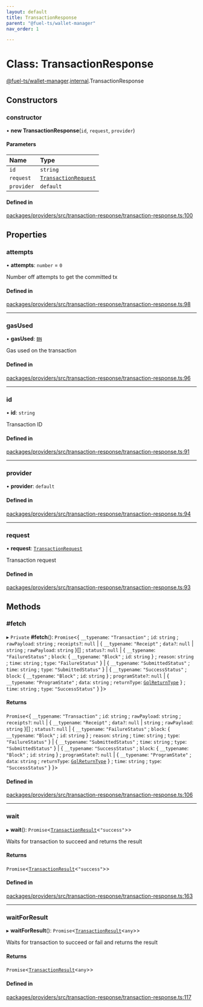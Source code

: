 ```yaml
---
layout: default
title: TransactionResponse
parent: "@fuel-ts/wallet-manager"
nav_order: 1

---
```


# Class: TransactionResponse

[@fuel-ts/wallet-manager](../index.md).[internal](../namespaces/internal.md).TransactionResponse

## Constructors

### constructor

• **new TransactionResponse**(`id`, `request`, `provider`)

#### Parameters

| Name | Type |
| :------ | :------ |
| `id` | `string` |
| `request` | [`TransactionRequest`](../namespaces/internal.md#transactionrequest) |
| `provider` | `default` |

#### Defined in

[packages/providers/src/transaction-response/transaction-response.ts:100](https://github.com/FuelLabs/fuels-ts/blob/master/packages/providers/src/transaction-response/transaction-response.ts#L100)

## Properties

### attempts

• **attempts**: `number` = `0`

Number off attempts to get the committed tx

#### Defined in

[packages/providers/src/transaction-response/transaction-response.ts:98](https://github.com/FuelLabs/fuels-ts/blob/master/packages/providers/src/transaction-response/transaction-response.ts#L98)

___

### gasUsed

• **gasUsed**: [`BN`](internal-BN.md)

Gas used on the transaction

#### Defined in

[packages/providers/src/transaction-response/transaction-response.ts:96](https://github.com/FuelLabs/fuels-ts/blob/master/packages/providers/src/transaction-response/transaction-response.ts#L96)

___

### id

• **id**: `string`

Transaction ID

#### Defined in

[packages/providers/src/transaction-response/transaction-response.ts:91](https://github.com/FuelLabs/fuels-ts/blob/master/packages/providers/src/transaction-response/transaction-response.ts#L91)

___

### provider

• **provider**: `default`

#### Defined in

[packages/providers/src/transaction-response/transaction-response.ts:94](https://github.com/FuelLabs/fuels-ts/blob/master/packages/providers/src/transaction-response/transaction-response.ts#L94)

___

### request

• **request**: [`TransactionRequest`](../namespaces/internal.md#transactionrequest)

Transaction request

#### Defined in

[packages/providers/src/transaction-response/transaction-response.ts:93](https://github.com/FuelLabs/fuels-ts/blob/master/packages/providers/src/transaction-response/transaction-response.ts#L93)

## Methods

### #fetch

▸ `Private` **#fetch**(): `Promise`<{ `__typename`: ``"Transaction"`` ; `id`: `string` ; `rawPayload`: `string` ; `receipts?`: ``null`` \| { `__typename`: ``"Receipt"`` ; `data?`: ``null`` \| `string` ; `rawPayload`: `string`  }[] ; `status?`: ``null`` \| { `__typename`: ``"FailureStatus"`` ; `block`: { `__typename`: ``"Block"`` ; `id`: `string`  } ; `reason`: `string` ; `time`: `string` ; `type`: ``"FailureStatus"``  } \| { `__typename`: ``"SubmittedStatus"`` ; `time`: `string` ; `type`: ``"SubmittedStatus"``  } \| { `__typename`: ``"SuccessStatus"`` ; `block`: { `__typename`: ``"Block"`` ; `id`: `string`  } ; `programState?`: ``null`` \| { `__typename`: ``"ProgramState"`` ; `data`: `string` ; `returnType`: [`GqlReturnType`](../enums/internal-GqlReturnType.md)  } ; `time`: `string` ; `type`: ``"SuccessStatus"``  }  }\>

#### Returns

`Promise`<{ `__typename`: ``"Transaction"`` ; `id`: `string` ; `rawPayload`: `string` ; `receipts?`: ``null`` \| { `__typename`: ``"Receipt"`` ; `data?`: ``null`` \| `string` ; `rawPayload`: `string`  }[] ; `status?`: ``null`` \| { `__typename`: ``"FailureStatus"`` ; `block`: { `__typename`: ``"Block"`` ; `id`: `string`  } ; `reason`: `string` ; `time`: `string` ; `type`: ``"FailureStatus"``  } \| { `__typename`: ``"SubmittedStatus"`` ; `time`: `string` ; `type`: ``"SubmittedStatus"``  } \| { `__typename`: ``"SuccessStatus"`` ; `block`: { `__typename`: ``"Block"`` ; `id`: `string`  } ; `programState?`: ``null`` \| { `__typename`: ``"ProgramState"`` ; `data`: `string` ; `returnType`: [`GqlReturnType`](../enums/internal-GqlReturnType.md)  } ; `time`: `string` ; `type`: ``"SuccessStatus"``  }  }\>

#### Defined in

[packages/providers/src/transaction-response/transaction-response.ts:106](https://github.com/FuelLabs/fuels-ts/blob/master/packages/providers/src/transaction-response/transaction-response.ts#L106)

___

### wait

▸ **wait**(): `Promise`<[`TransactionResult`](../namespaces/internal.md#transactionresult)<``"success"``\>\>

Waits for transaction to succeed and returns the result

#### Returns

`Promise`<[`TransactionResult`](../namespaces/internal.md#transactionresult)<``"success"``\>\>

#### Defined in

[packages/providers/src/transaction-response/transaction-response.ts:163](https://github.com/FuelLabs/fuels-ts/blob/master/packages/providers/src/transaction-response/transaction-response.ts#L163)

___

### waitForResult

▸ **waitForResult**(): `Promise`<[`TransactionResult`](../namespaces/internal.md#transactionresult)<`any`\>\>

Waits for transaction to succeed or fail and returns the result

#### Returns

`Promise`<[`TransactionResult`](../namespaces/internal.md#transactionresult)<`any`\>\>

#### Defined in

[packages/providers/src/transaction-response/transaction-response.ts:117](https://github.com/FuelLabs/fuels-ts/blob/master/packages/providers/src/transaction-response/transaction-response.ts#L117)
